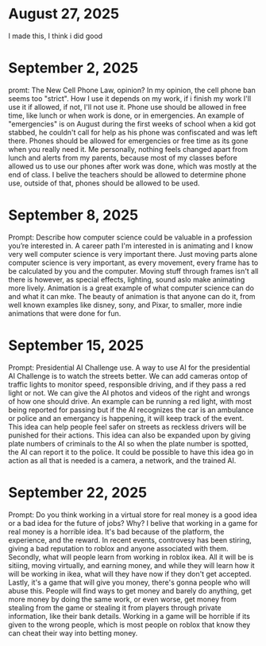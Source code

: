 # August 27, 2025
I made this, I think i did good
# September 2, 2025
promt: The New Cell Phone Law, opinion?
In my opinion, the cell phone ban seems too "strict". How I use it depends on my work, if i finish my work I'll use it if allowed, if not, I'll not use it. Phone use should be allowed in free time, like lunch or when work is done, or in emergencies. An example of "emergencies" is on August during the first weeks of school when a kid got stabbed, he couldn't call for help as his phone was confiscated and was left there. Phones should be allowed for emergencies or free time as its gone when you really need it. Me personally, nothing feels changed apart from lunch and alerts from my parents, because most of my classes before allowed us to use our phones after work was done, which was mostly at the end of class. I belive the teachers should be allowed to determine phone use, outside of that, phones should be allowed to be used.
# September 8, 2025
Prompt: Describe how computer science could be valuable in a profession you’re interested in.
A career path I'm interested in is animating and I know very well computer science is very important there. Just moving parts alone computer science is very important, as every movement, every frame has to be calculated by you and the computer. Moving stuff through frames isn't all there is however, as special effects, lighting, sound aslo make animating more lively. Animation is a great example of what computer science can do and what it can mke. The beauty of animation is that anyone can do it, from well known examples like disney, sony, and Pixar, to smaller, more indie animations that were done for fun.
# September 15, 2025
Prompt: Presidential AI Challenge use.
A way to use AI for the presidential AI Challenge is to watch the streets better. We can add cameras ontop of traffic lights to monitor speed, responsible driving, and if they pass a red light or not. We can give the AI photos and videos of the right and wrongs of how one should drive. An example can be running a red light, with most being reported for passing but if the AI recognizes the car is an ambulance or police and an emergancy is happening, it will keep track of the event. This idea can help people feel safer on streets as reckless drivers will be punished for their actions. This idea can also be expanded upon by giving plate numbers of criminals to the AI so when the plate number is spotted, the AI can report it to the police. It could be possible to have this idea go in action as all that is needed is a camera, a network, and the trained AI.
# September 22, 2025
Prompt: Do you think working in a virtual store for real money is a good idea or a bad idea for the future of jobs? Why?
I belive that working in a game for real money is a horrible idea. It's bad because of the platform, the experience, and the reward. In recent events, controvesy has been stiring, giving a bad reputation to roblox and anyone associated with them. Secondly, what will people learn from working in roblox ikea. All it will be is sitiing, moving virtually, and earning money, and while they will learn how it will be working in ikea, what will they have now if they don't get accepted. Lastly, it's a game that will give you money, there's gonna people who will abuse this. People will find ways to get money and barely do anything, get more money by doing the same work, or even worse, get money from stealing from the game or stealing it from players through private information, like their bank details. Working in a game will be horrible if its given to the wrong people, which is most people on roblox that know they can cheat their way into betting money.
